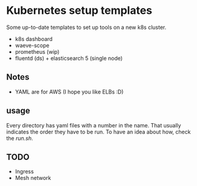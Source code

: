 # Kubernetes setup templates

Some up-to-date templates to set up tools on a new k8s cluster.

- k8s dashboard
- waeve-scope
- prometheus (wip)
- fluentd (ds) + elasticsearch 5 (single node)

## Notes

- YAML are for AWS (I hope you like ELBs :D)

## usage

Every directory has yaml files with a number in the name.
That usually indicates the order they have to be run.
To have an idea about how, check the _run.sh_.

## TODO

- Ingress
- Mesh network
